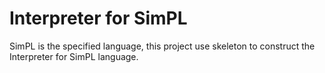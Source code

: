 # Interpreter for SimPL #

SimPL is the specified language, this project use skeleton to construct the Interpreter for SimPL language.

